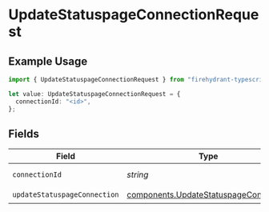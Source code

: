 # UpdateStatuspageConnectionRequest

## Example Usage

```typescript
import { UpdateStatuspageConnectionRequest } from "firehydrant-typescript-sdk/models/operations";

let value: UpdateStatuspageConnectionRequest = {
  connectionId: "<id>",
};
```

## Fields

| Field                                                                                          | Type                                                                                           | Required                                                                                       | Description                                                                                    |
| ---------------------------------------------------------------------------------------------- | ---------------------------------------------------------------------------------------------- | ---------------------------------------------------------------------------------------------- | ---------------------------------------------------------------------------------------------- |
| `connectionId`                                                                                 | *string*                                                                                       | :heavy_check_mark:                                                                             | Connection UUID                                                                                |
| `updateStatuspageConnection`                                                                   | [components.UpdateStatuspageConnection](../../models/components/updatestatuspageconnection.md) | :heavy_check_mark:                                                                             | N/A                                                                                            |